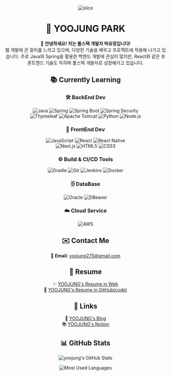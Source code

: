 <div align=center>

![slice](https://capsule-render.vercel.app/api?type=slice&color=auto&height=250&text=Welcome👋&fontAlign=75&rotate=13&fontAlignY=20&desc=YOOJUNG's%20GitHub&descAlign=75&descAlignY=43&descSize=25)

# 🦋 YOOJUNG PARK

👋 **안녕하세요! 저는 풀스택 개발자 박유정입니다!**  
웹 개발에 큰 흥미를 느끼고 있으며, 다양한 기술을 배우고 프로젝트에 적용해 나가고 있습니다. 주로 Java와 Spring을 활용한 백엔드 개발에 관심이 많지만, React와 같은 프론트엔드 기술도 익히며 풀스택 개발자로 성장해가고 있습니다.

## 📚 Currently Learning

### 🛠 BackEnd Dev
![Java](https://img.shields.io/badge/Java-%23ED8B00.svg?style=for-the-badge&logo=java&logoColor=white)
![Spring](https://img.shields.io/badge/Spring-%236DB33F.svg?style=for-the-badge&logo=spring&logoColor=white)
![Spring Boot](https://img.shields.io/badge/Spring%20Boot-%236DB33F.svg?style=for-the-badge&logo=springboot&logoColor=white)
![Spring Security](https://img.shields.io/badge/Spring%20Security-%236DB33F.svg?style=for-the-badge&logo=springsecurity&logoColor=white)
<br>
![Thymeleaf](https://img.shields.io/badge/Thymeleaf-%23005C0F.svg?style=for-the-badge&logo=thymeleaf&logoColor=white)
![Apache Tomcat](https://img.shields.io/badge/Apache%20Tomcat-%23F8DC75.svg?style=for-the-badge&logo=apachetomcat&logoColor=black)
![Python](https://img.shields.io/badge/Python-%233776AB.svg?style=for-the-badge&logo=python&logoColor=white)
![Node.js](https://img.shields.io/badge/Node.js-%23339933.svg?style=for-the-badge&logo=nodedotjs&logoColor=white)

### 🎨 FrontEnd Dev
![JavaScript](https://img.shields.io/badge/JavaScript-%23F7DF1E.svg?style=for-the-badge&logo=javascript&logoColor=black)
![React](https://img.shields.io/badge/React-%2320232a.svg?style=for-the-badge&logo=react&logoColor=%2361DAFB)
![React Native](https://img.shields.io/badge/React%20Native-%2320232a.svg?style=for-the-badge&logo=reactnative&logoColor=%2361DAFB)
<br>
![Next.js](https://img.shields.io/badge/Next.js-%23000000.svg?style=for-the-badge&logo=next.js&logoColor=white)
![HTML5](https://img.shields.io/badge/HTML5-%23E34F26.svg?style=for-the-badge&logo=html5&logoColor=white)
![CSS3](https://img.shields.io/badge/CSS3-%231572B6.svg?style=for-the-badge&logo=css3&logoColor=white)

### ⚙️ Build & CI/CD Tools
![Gradle](https://img.shields.io/badge/Gradle-02303A.svg?style=for-the-badge&logo=gradle&logoColor=white)
![Git](https://img.shields.io/badge/Git-%23F05033.svg?style=for-the-badge&logo=git&logoColor=white)
![Jenkins](https://img.shields.io/badge/Jenkins-%23D24939.svg?style=for-the-badge&logo=jenkins&logoColor=white)
![Docker](https://img.shields.io/badge/Docker-%232496ED.svg?style=for-the-badge&logo=docker&logoColor=white)

### 🗄️ DataBase
![Oracle](https://img.shields.io/badge/Oracle-F80000?style=for-the-badge&logo=oracle&logoColor=white)
![DBeaver](https://img.shields.io/badge/DBeaver-3731f4?style=for-the-badge&logo=dbeaver&logoColor=white)

### ☁️ Cloud Service
![AWS](https://img.shields.io/badge/AWS-%23232F3E.svg?style=for-the-badge&logo=amazonaws&logoColor=white)

## ✉️ Contact Me
📧 **Email**: [yoojung275@gmail.com](mailto:yoojung275@gmail.com)

## 📝 Resume
✨ [YOOJUNG's Resume in Web](http://yoojung.resume502.xyz:8000/)<br>
📄 [YOOJUNG's Resume in GitHub(code)](https://github.com/yoojung275/resume)

## 💼 Links
📖 [YOOJUNG's Blog](https://yourbloglink.com)  
📚 [YOOJUNG's Notion](https://yournotionlink.com)  

## 📊 GitHub Stats

![yoojung's GitHub Stats](https://github-readme-stats.vercel.app/api?username=yoojung275&show_icons=true&theme=solarized-light)

![Most Used Languages](https://github-readme-stats.vercel.app/api/top-langs/?username=yoojung275&layout=compact&theme=solarized-light)

</div>
